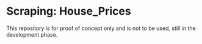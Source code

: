 # Scraping: House_Prices
This repository is for proof of concept only and is not to be used, still in the development phase.
